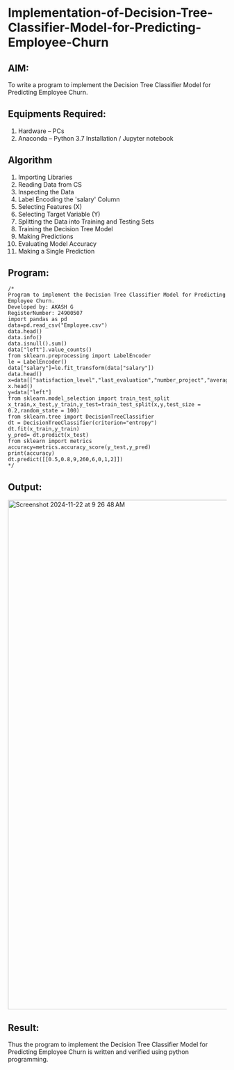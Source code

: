 # Implementation-of-Decision-Tree-Classifier-Model-for-Predicting-Employee-Churn

## AIM:
To write a program to implement the Decision Tree Classifier Model for Predicting Employee Churn.

## Equipments Required:
1. Hardware – PCs
2. Anaconda – Python 3.7 Installation / Jupyter notebook

## Algorithm
1. Importing Libraries
2. Reading Data from CS
3. Inspecting the Data
4. Label Encoding the 'salary' Column
5. Selecting Features (X)
6. Selecting Target Variable (Y)
7. Splitting the Data into Training and Testing Sets
8. Training the Decision Tree Model
9. Making Predictions
10. Evaluating Model Accuracy
11. Making a Single Prediction

## Program:
```
/*
Program to implement the Decision Tree Classifier Model for Predicting Employee Churn.
Developed by: AKASH G
RegisterNumber: 24900507
import pandas as pd
data=pd.read_csv("Employee.csv")
data.head()
data.info()
data.isnull().sum()
data["left"].value_counts()
from sklearn.preprocessing import LabelEncoder
le = LabelEncoder()
data["salary"]=le.fit_transform(data["salary"])
data.head()
x=data[["satisfaction_level","last_evaluation","number_project","average_montly_hours","time_spend_company","Work_accident","promotion_last_5years","salary"]]
x.head()
y=data["left"]
from sklearn.model_selection import train_test_split
x_train,x_test,y_train,y_test=train_test_split(x,y,test_size = 0.2,random_state = 100)
from sklearn.tree import DecisionTreeClassifier
dt = DecisionTreeClassifier(criterion="entropy")
dt.fit(x_train,y_train)
y_pred= dt.predict(x_test)
from sklearn import metrics
accuracy=metrics.accuracy_score(y_test,y_pred)
print(accuracy)
dt.predict([[0.5,0.8,9,260,6,0,1,2]]) 
*/
```

## Output:
<img width="1170" alt="Screenshot 2024-11-22 at 9 26 48 AM" src="https://github.com/user-attachments/assets/8547223c-5388-4a9a-8d61-82ba22b03bab">



## Result:
Thus the program to implement the  Decision Tree Classifier Model for Predicting Employee Churn is written and verified using python programming.
